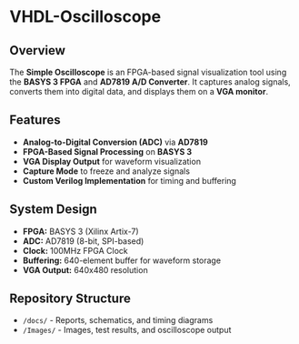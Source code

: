# VHDL-Oscilloscope

## Overview
The **Simple Oscilloscope** is an FPGA-based signal visualization tool using the **BASYS 3 FPGA** and **AD7819 A/D Converter**. It captures analog signals, converts them into digital data, and displays them on a **VGA monitor**.

## Features
- **Analog-to-Digital Conversion (ADC)** via **AD7819**
- **FPGA-Based Signal Processing** on **BASYS 3**
- **VGA Display Output** for waveform visualization
- **Capture Mode** to freeze and analyze signals
- **Custom Verilog Implementation** for timing and buffering  

## System Design  
- **FPGA:** BASYS 3 (Xilinx Artix-7)  
- **ADC:** AD7819 (8-bit, SPI-based)  
- **Clock:** 100MHz FPGA Clock  
- **Buffering:** 640-element buffer for waveform storage  
- **VGA Output:** 640x480 resolution  

## Repository Structure
- `/docs/` - Reports, schematics, and timing diagrams  
- `/Images/` - Images, test results, and oscilloscope output  

